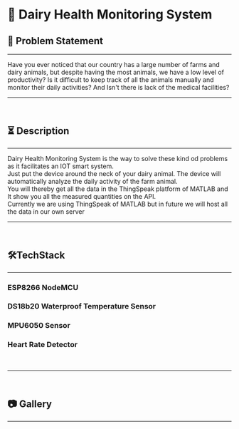 <h1>📕 Dairy Health Monitoring System </h1>

<h2>🔧 Problem Statement </h2>
<hr>
Have you ever noticed that our country has a large number of farms and dairy animals, but despite having the most animals, we have a low level of productivity? Is it difficult to keep track of all the animals manually and monitor their daily activities? And Isn't there is lack of the medical facilities?

<br>
<hr>
<br>
<h2>⏳ Description </h2>
<hr>
Dairy Health Monitoring System is the way to solve these kind od problems as it facilitates an IOT smart system.

<br>
Just put the device around the neck of your dairy animal. The device will automatically analyze the daily activity of the farm animal. 

<br>
You will thereby get all the data in the ThingSpeak platform of MATLAB and It show you all the measured quantities on the API. 

<br>
Currently we are using ThingSpeak of MATLAB but in future we will host all the data in our own server

<br>
<hr>
<br>
<h2>🛠️TechStack</h2>
<hr>
<h3>ESP8266 NodeMCU</h3>
<h3>DS18b20 Waterproof Temperature Sensor</h3>
<h3>MPU6050 Sensor</h3>
<h3>Heart Rate Detector</h3>
<br>
<hr>
<br>
<h2>📷 Gallery</h2>
<hr>






